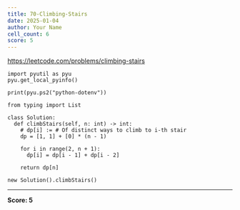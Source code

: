 ```yaml
---
title: 70-Climbing-Stairs
date: 2025-01-04
author: Your Name
cell_count: 6
score: 5
---
```


https://leetcode.com/problems/climbing-stairs


```
import pyutil as pyu
pyu.get_local_pyinfo()
```


```
print(pyu.ps2("python-dotenv"))
```


```
from typing import List
```


```
class Solution:
  def climbStairs(self, n: int) -> int:
    # dp[i] := # Of distinct ways to climb to i-th stair
    dp = [1, 1] + [0] * (n - 1)

    for i in range(2, n + 1):
      dp[i] = dp[i - 1] + dp[i - 2]

    return dp[n]
```


```
new Solution().climbStairs()
```


---
**Score: 5**